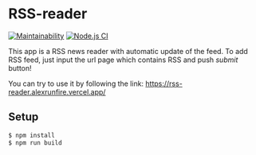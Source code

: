# RSS-reader
[![Maintainability](https://api.codeclimate.com/v1/badges/07d8327309a2ca2d74ad/maintainability)](https://codeclimate.com/github/alexrunfire/RSS-reader/maintainability)
[![Node.js CI](https://github.com/alexrunfire/RSS-reader/workflows/Node.js%20CI/badge.svg)](https://github.com/alexrunfire/RSS-reader/actions)

This app is a RSS news reader with automatic update of the feed. To add RSS feed, just input the url page which contains RSS and push *submit* button!

You can try to use it by following the link:
https://rss-reader.alexrunfire.vercel.app/

## Setup

```sh
$ npm install
$ npm run build
```
